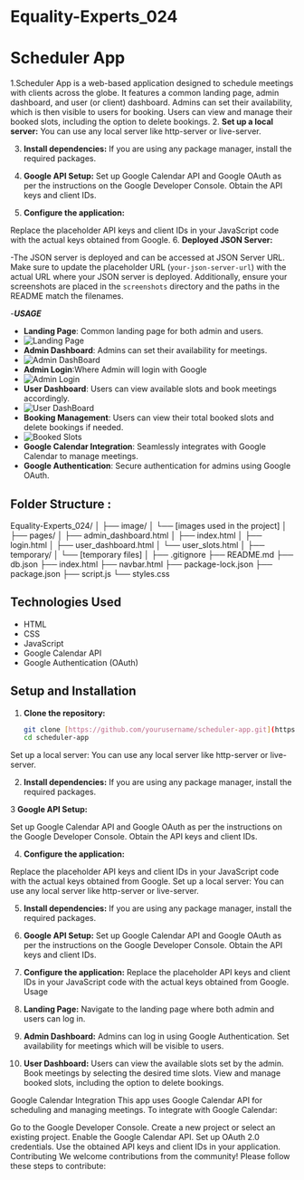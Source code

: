 # Equality-Experts_024


# Scheduler App

1.Scheduler App is a web-based application designed to schedule meetings with clients across the globe. It features a common landing page, admin dashboard, and user (or client) dashboard. Admins can set their availability, which is then visible to users for booking. Users can view and manage their booked slots, including the option to delete bookings.
2. **Set up a local server:**
You can use any local server like http-server or live-server.

3. **Install dependencies:**
If you are using any package manager, install the required packages.

4. **Google API Setup:**
Set up Google Calendar API and Google OAuth as per the instructions on the Google Developer Console.
Obtain the API keys and client IDs.

5. **Configure the application:**

Replace the placeholder API keys and client IDs in your JavaScript code with the actual keys obtained from Google.
6. **Deployed JSON Server:**

-The JSON server is deployed and can be accessed at JSON Server URL.
Make sure to update the placeholder URL (`your-json-server-url`) with the actual URL where your JSON server is deployed. Additionally, ensure your screenshots are placed in the `screenshots` directory and the paths in the README match the filenames.

-***USAGE***
- **Landing Page**: Common landing page for both admin and users.
- ![Landing Page](https://github.com/user-attachments/assets/b2a0310a-d85b-420f-b43e-1e4750accc44)
- **Admin Dashboard**: Admins can set their availability for meetings.
- ![Admin DashBoard](https://github.com/user-attachments/assets/ac6a105d-5dfc-4186-ad08-8470e2320f0f)
- **Admin Login**:Where Admin will login with Google
- ![Admin Login](https://github.com/user-attachments/assets/897a5d47-858a-4575-bd62-88ea6e8a1c84)
- **User Dashboard**: Users can view available slots and book meetings accordingly.
- ![User DashBoard](https://github.com/user-attachments/assets/4e2294e2-60b2-49ef-8e08-a969e3f043a4)
- **Booking Management**: Users can view their total booked slots and delete bookings if needed.
- ![Booked Slots](https://github.com/user-attachments/assets/92fe47f1-0f53-4c7b-8c36-1cf8d1a67cff)
- **Google Calendar Integration**: Seamlessly integrates with Google Calendar to manage meetings.
- **Google Authentication**: Secure authentication for admins using Google OAuth.
## Folder Structure :
Equality-Experts_024/
│
├── image/
│   └── [images used in the project]
│
├── pages/
│   ├── admin_dashboard.html
│   ├── index.html
│   ├── login.html
│   ├── user_dashboard.html
│   └── user_slots.html
│
├── temporary/
│   └── [temporary files]
│
├── .gitignore
├── README.md
├── db.json
├── index.html
├── navbar.html
├── package-lock.json
├── package.json
├── script.js
└── styles.css

## Technologies Used

- HTML
- CSS
- JavaScript
- Google Calendar API
- Google Authentication (OAuth)

## Setup and Installation

1. **Clone the repository:**
   ```bash
   git clone [https://github.com/yourusername/scheduler-app.git](https://github.com/Arpan-creator/Equality-Experts_024.git)
   cd scheduler-app
Set up a local server:
You can use any local server like http-server or live-server.

2. **Install dependencies:**
If you are using any package manager, install the required packages.

3 **Google API Setup:**

Set up Google Calendar API and Google OAuth as per the instructions on the Google Developer Console.
Obtain the API keys and client IDs.

4. **Configure the application:**

Replace the placeholder API keys and client IDs in your JavaScript code with the actual keys obtained from Google.
Set up a local server:
You can use any local server like http-server or live-server.

5. **Install dependencies:**
If you are using any package manager, install the required packages.

6. **Google API Setup:**
Set up Google Calendar API and Google OAuth as per the instructions on the Google Developer Console.
Obtain the API keys and client IDs.

7. **Configure the application:**
Replace the placeholder API keys and client IDs in your JavaScript code with the actual keys obtained from Google.
Usage

8. **Landing Page:**
Navigate to the landing page where both admin and users can log in.

9. **Admin Dashboard:**
Admins can log in using Google Authentication.
Set availability for meetings which will be visible to users.

10. **User Dashboard:**
Users can view the available slots set by the admin.
Book meetings by selecting the desired time slots.
View and manage booked slots, including the option to delete bookings.

Google Calendar Integration
This app uses Google Calendar API for scheduling and managing meetings. To integrate with Google Calendar:

Go to the Google Developer Console.
Create a new project or select an existing project.
Enable the Google Calendar API.
Set up OAuth 2.0 credentials.
Use the obtained API keys and client IDs in your application.
Contributing
We welcome contributions from the community! Please follow these steps to contribute:
